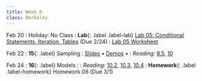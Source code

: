 ```yaml
---
title: Week 6
class: Berkeley
---
```


Feb 20
: Holiday: No Class
: **Lab**{: .label .label-lab} [Lab 05: Conditional Statements, Iteration, Tables](https://data8.datahub.berkeley.edu/hub/user-redirect/git-pull?repo=https%3A%2F%2Fgithub.com%2Fdata-8%2Fmaterials-sp23&urlpath=retro%2Ftree%2Fmaterials-sp23%2Fmaterials%2Fsp23%2Flab%2Flab05%2Flab05.ipynb&branch=main) (Due 2/24)
  : [Lab 05 Worksheet](https://drive.google.com/file/d/1MsUKZUHHidoLc41NNBXQzGsP8fexp8Vk/view?usp=sharing)

Feb 22
: **15**{: .label} Sampling
  : [Slides](https://docs.google.com/presentation/d/1aMuFPn3ugSu_yv72y1wvArTBnCWslM--_ZjmnHN49V8/edit?usp=sharing) &#8226; [Demos](https://data8.datahub.berkeley.edu/hub/user-redirect/git-pull?repo=https%3A%2F%2Fgithub.com%2Fdata-8%2Fmaterials-sp23&urlpath=retro%2Ftree%2Fmaterials-sp23%2Flec%2Flec15.ipynb&branch=main) &#8226; <!--[Video](#)-->
: *Reading:* [9.5](https://inferentialthinking.com/chapters/09/5/Finding_Probabilities.html), [10](https://inferentialthinking.com/chapters/10/Sampling_and_Empirical_Distributions.html)

Feb 24
: **16**{: .label} Models
  : <!--[Slides]#) &#8226; [Demos](#) &#8226; [Video](#)-->
: *Reading:* [10.2](https://inferentialthinking.com/chapters/10/2/Sampling_from_a_Population.html), [10.3](https://inferentialthinking.com/chapters/10/3/Empirical_Distribution_of_a_Statistic.html), [10.4](https://inferentialthinking.com/chapters/10/4/Random_Sampling_in_Python.html)
: **Homework**{: .label .label-homework} Homework 06 (Due 3/1)
